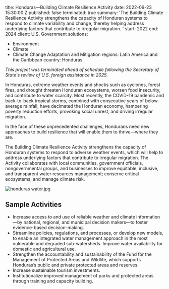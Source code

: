 
title: Honduras—Building Climate Resilience Activity
date: 2022-09-23 15:30:00 Z
published: false
terminated: true
summary: 'The Building Climate Resilience Activity strengthens the capacity of Honduran
  systems to respond to climate variability and change, thereby helping address underlying
  factors that contribute to irregular migration.  '
start: 2022
end: 2024
client: U.S. Government
solutions:
- Environment
- Climate
- Climate Change Adaptation and Mitigation
regions: Latin America and the Caribbean
country: Honduras


<aside><em>This project was terminated ahead of schedule following the Secretary of State's review of U.S. foreign assistance in 2025.</em></aside>

In Honduras, extreme weather events and shocks such as cyclones, forest fires, and drought threaten Honduran ecosystems, worsen food insecurity, and contribute to water scarcity. Most recently, the COVID-19 pandemic and back-to-back tropical storms, combined with consecutive years of below-average rainfall, have decimated the Honduran economy, hampering poverty reduction efforts, provoking social unrest, and driving irregular migration.

In the face of these unprecedented challenges, Hondurans need new approaches to build resilience that will enable them to thrive—where they are.

The Building Climate Resilience Activity strengthens the capacity of Honduran systems to respond to adverse weather events, which will help to address underlying factors that contribute to irregular migration. The Activity collaborates with local communities, government officials, nongovernmental groups, and businesses to improve equitable, inclusive, and transparent water resources management; conserve critical ecosystems; and manage climate risk.

![honduras water.jpg](/uploads/honduras%20water.jpg)

## Sample Activities

* Increase access to and use of reliable weather and climate information—by national, regional, and municipal decision makers—to foster evidence-based decision-making.
* Streamline policies, regulations, and processes, or develop new models, to enable an integrated water management approach in the most vulnerable and degraded sub-watersheds. Improve water availability for domestic and agricultural use.
* Strengthen the accountability and sustainability of the Fund for the Management of Protected Areas and Wildlife, which supports Honduras’s public and private protected areas and reserves.
* Increase sustainable tourism investments.
* Institutionalize improved management of parks and protected areas through training and capacity building.
